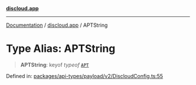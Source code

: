 [**discloud.app**](../README.md)

***

[Documentation](../../packages.md) / [discloud.app](../README.md) / APTString

# Type Alias: APTString

> **APTString**: keyof *typeof* [`APT`](../variables/APT.md)

Defined in: [packages/api-types/payload/v2/DiscloudConfig.ts:55](https://github.com/discloud/discloud.app/blob/1458affc9a022eb2fc5fe37e7b3b002130b2fdad/packages/api-types/payload/v2/DiscloudConfig.ts#L55)
